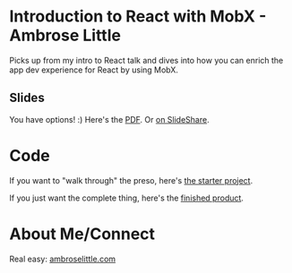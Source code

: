 # Introduction to React with MobX - Ambrose Little
Picks up from my intro to React talk and dives into how you can enrich the app dev experience for React by using MobX. 

## Slides
You have options! :) 
Here's the [PDF](./slides.pdf).
Or [on SlideShare](https://www.slideshare.net/ambroselittle/introduction-to-react-with-mobx).

# Code
If you want to "walk through" the preso, here's [the starter project](https://github.com/ambroselittle/react-mobx-basics-start).

If you just want the complete thing, here's the [finished product](https://github.com/ambroselittle/react-mobx-basics).

# About Me/Connect
Real easy: [ambroselittle.com](http://ambroselittle.com)